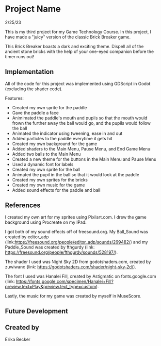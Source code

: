 # Project Name

2/25/23

This is my third project for my Game Technology Course. In this project, I have made a "juicy" version of the classic Brick Breaker game.

This Brick Breaker boasts a dark and exciting theme. 
Dispell all of the ancient stone bricks with the help of your one-eyed companion before the timer runs out!


## Implementation

All of the code for this project was implemented using GDScript in Godot (excluding the shader code). 

Features:
- Created my own sprite for the paddle
- Gave the paddle a face
- Animimated the paddle's mouth and pupils so that the mouth would frown the further away the ball would go, and the pupils would follow the ball
- Animated the indicator using tweening, ease in and out
- Added particles to the paddle everytime it gets hit
- Created my own background for the game
- Added shaders to the Main Menu, Pause Menu, and End Game Menu
- Added two balls to the Main Menu
- Created a new theme for the buttons in the Main Menu and Pause Menu
- Used a dynamic font for labels
- Created my own sprite for the ball
- Animated the pupil in the ball so that it would look at the paddle
- Created my own sprites for the bricks
- Created my own music for the game
- Added sound effects for the paddle and ball

## References
I created my own art for my sprites using Pixilart.com. I drew the game background using Procreate on my IPad. 

I got both of my sound effects off of freesound.org. My Ball_Sound was created by editor_adp (link:https://freesound.org/people/editor_adp/sounds/269482/) and my Paddle_Sound was created by fthgurdy (link: https://freesound.org/people/fthgurdy/sounds/528197/). 

The shader I used was Night Sky 2D from godotshaders.com, created by zuwiwano (link: https://godotshaders.com/shader/night-sky-2d/). 

The font I used was Hanalei Fill, created by Astigmatic on fonts.google.com (link: https://fonts.google.com/specimen/Hanalei+Fill?preview.text=Play&preview.text_type=custom). 

Lastly, the music for my game was created by myself in MuseScore.

## Future Development


## Created by
Erika Becker
